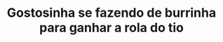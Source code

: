 ---
layout: post
title: Gostosinha se fazendo de burrinha para ganhar a rola do tio
thumb: gostosinha-se-fazendo-de-burrinha-para-ganhar-a-rola-do-tio
duration: "27:42"
permalink: /:title
video: https://www.xvideos.com/embedframe/60343251
categories: gostosa, legendado
---